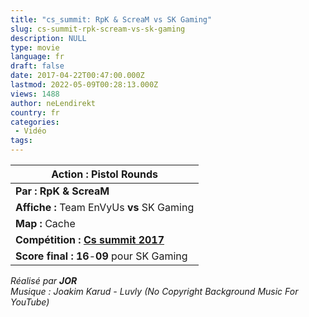 ```yaml
---
title: "cs_summit: RpK & ScreaM vs SK Gaming"
slug: cs-summit-rpk-scream-vs-sk-gaming
description: NULL
type: movie
language: fr
draft: false
date: 2017-04-22T00:47:00.000Z
lastmod: 2022-05-09T00:28:13.000Z
views: 1488
author: neLendirekt
country: fr
categories:
 - Vidéo
tags:
---
```

| **Action :** Pistol Rounds                                                  |
| --------------------------------------------------------------------------- |
| **Par :** **RpK &** **ScreaM**                                              |
| **Affiche :** Team EnVyUs **vs** SK Gaming                                  |
| **Map :** Cache                                                             |
| **Compétition : [Cs summit 2017](/tournament/esl-pro-league-s5-europe/49)** |
| **Score final : 16**\-**09** pour  SK Gaming                                |

  
_Réalisé par **JOR**_  
_Musique : Joakim Karud - Luvly (No Copyright Background Music For YouTube)_
